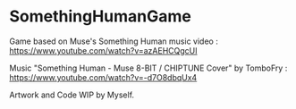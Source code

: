 # SomethingHumanGame

Game based on Muse's Something Human music video :
https://www.youtube.com/watch?v=azAEHCQgcUI

Music "Something Human - Muse 8-BIT / CHIPTUNE Cover" by TomboFry :
https://www.youtube.com/watch?v=-d7O8dbqUx4

Artwork and Code WIP by Myself.
